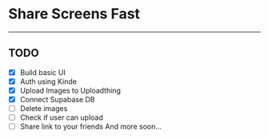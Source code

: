 # Share Screens Fast

---

## TODO

- [x] Build basic UI
- [x] Auth using Kinde
- [x] Upload Images to Uploadthing
- [x] Connect Supabase DB
- [ ] Delete images
- [ ] Check if user can upload
- [ ] Share link to your friends
      And more soon...
